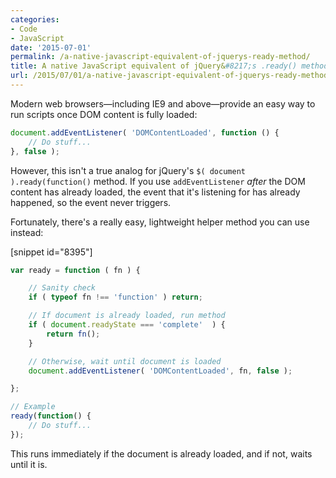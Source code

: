 ```yaml
---
categories:
- Code
- JavaScript
date: '2015-07-01'
permalink: /a-native-javascript-equivalent-of-jquerys-ready-method/
title: A native JavaScript equivalent of jQuery&#8217;s .ready() method
url: /2015/07/01/a-native-javascript-equivalent-of-jquerys-ready-method
---
```


Modern web browsers&mdash;including IE9 and above&mdash;provide an easy way to run scripts once DOM content is fully loaded:

```javascript
document.addEventListener( 'DOMContentLoaded', function () {
	// Do stuff...
}, false );
```

However, this isn't a true analog for jQuery's `$( document ).ready(function()` method. If you use `addEventListener` *after* the DOM content has already loaded, the event that it's listening for has already happened, so the event never triggers.

Fortunately, there's a really easy, lightweight helper method you can use instead:

[snippet id="8395"]

```javascript
var ready = function ( fn ) {

    // Sanity check
    if ( typeof fn !== 'function' ) return;

    // If document is already loaded, run method
    if ( document.readyState === 'complete'  ) {
        return fn();
    }

    // Otherwise, wait until document is loaded
    document.addEventListener( 'DOMContentLoaded', fn, false );

};

// Example
ready(function() {
    // Do stuff...
});
```

This runs immediately if the document is already loaded, and if not, waits until it is.